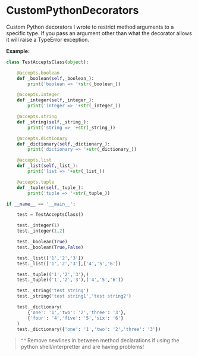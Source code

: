# CustomPythonDecorators
Custom Python decorators I wrote to restrict method arguments to a specific type. If you pass an argument other than what the decorator allows it will raise a TypeError exception.

**Example:**

```python
class TestAcceptsClass(object):

    @accepts.boolean
    def _boolean(self,_boolean_):
        print('boolean => '+str(_boolean_))

    @accepts.integer
    def _integer(self,_integer_):
        print('integer => '+str(_integer_))

    @accepts.string
    def _string(self,_string_):
        print('string => '+str(_string_))

    @accepts.dictionary
    def _dictionary(self,_dictionary_):
        print('dictionary => '+str(_dictionary_))

    @accepts.list
    def _list(self,_list_):
        print('list => '+str(_list_))

    @accepts.tuple
    def _tuple(self,_tuple_):
        print('tuple => '+str(_tuple_))

if __name__ == '__main__':

    test = TestAcceptsClass()

    test._integer(1)
    test._integer(1,2)

    test._boolean(True)
    test._boolean(True,False)

    test._list(['1','2','3'])
    test._list(['1','2','3'],['4','5','6'])

    test._tuple(('1','2','3'),)
    test._tuple(('1','2','3'),('4','5','6'))

    test._string('test string')
    test._string('test string1','test string2')

    test._dictionary(
        {'one': '1','two': '2','three': '3'},
        {'four': '4','five': '5','six': '6'}
    )
    test._dictionary({'one': '1','two': '2','three': '3'})
```

> ^^ Remove newlines in between method declarations if using the python shell/interpretter and are having problems!
